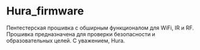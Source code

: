 # Hura_firmware
Пентестерская прошивка с обширным функционалом для WiFi, IR и RF. Прошивка предназначена для проверки безопасности и образовательных целей. С уважением, Hura.
